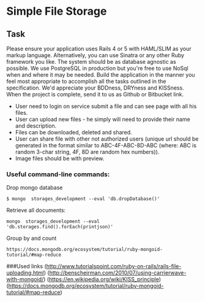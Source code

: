 # Simple File Storage

##  Task

Please ensure your application uses Rails 4 or 5 with HAML/SLIM as your markup language. Alternatively, you can use Sinatra or any other Ruby framework you like. The system should be as database agnostic as possible. We use PostgreSQL in production but you're free to use NoSql when and where it may be needed.
Build the application in the manner you feel most appropriate to accomplish all the tasks outlined in the specification.
We'd appreciate your BDDness, DRYness and KISSness.
When the project is complete, send it to us as Github or Bitbucket link.

* User need to login on service submit a file and can see page with all his files.
* User can upload new files - he simply will need to provide their name and description.
* Files can be downloaded, deleted and shared.
* User can share file with other not authorized users (unique url should be generated in the format similar to ABC-4F-ABC-8D-ABC (where: ABC is random 3-char string, 4F, 8D are random hex numbers)).
* Image files should be with preview.



### Useful command-line commands:

Drop mongo database
```
$ mongo  storages_development --eval 'db.dropDatabase()'
```

Retrieve all documents:
```
mongo  storages_development --eval 'db.storages.find().forEach(printjson)'
```

Group by and count 
```
https://docs.mongodb.org/ecosystem/tutorial/ruby-mongoid-tutorial/#map-reduce
```

###Used links
(http://www.tutorialspoint.com/ruby-on-rails/rails-file-uploading.html)
(http://benscheirman.com/2010/07/using-carrierwave-with-mongoid/)
(https://en.wikipedia.org/wiki/KISS_principle)
(https://docs.mongodb.org/ecosystem/tutorial/ruby-mongoid-tutorial/#map-reduce)

